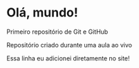 # Olá, mundo!

Primeiro repositório de Git e GitHub

Repositório criado durante uma aula ao vivo

Essa linha eu adicionei diretamente no site!
